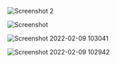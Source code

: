 ![Screenshot 2](https://user-images.githubusercontent.com/94163693/153120161-9dda5e43-1607-41e1-b703-f0ef40ad84c9.png)

![Screenshot ](https://user-images.githubusercontent.com/94163693/153120087-66f15f25-47fe-4fc0-bdd2-486f7de626da.png)

![Screenshot 2022-02-09 103041](https://user-images.githubusercontent.com/94163693/153129842-319ee8a8-2d25-4d69-8bac-fb345e1037f6.png)

![Screenshot 2022-02-09 102942](https://user-images.githubusercontent.com/94163693/153129876-b7aa8302-232c-4b5d-a374-ce00fb145c2d.png)



